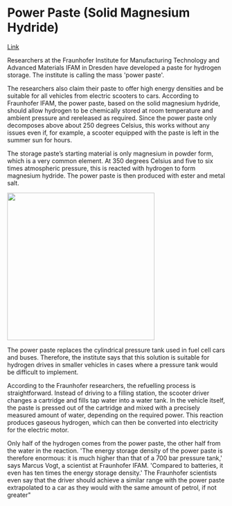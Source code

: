 # Power Paste (Solid Magnesium Hydride)

[Link](https://www.electrive.com/2021/02/02/fraunhofer-develops-hydrogen-storage-paste/)

Researchers at the Fraunhofer Institute for Manufacturing Technology
and Advanced Materials IFAM in Dresden have developed a paste for
hydrogen storage. The institute is calling the mass 'power paste'.

The researchers also claim their paste to offer high energy densities
and be suitable for all vehicles from electric scooters to
cars. According to Fraunhofer IFAM, the power paste, based on the
solid magnesium hydride, should allow hydrogen to be chemically stored
at room temperature and ambient pressure and rereleased as
required. Since the power paste only decomposes above about 250
degrees Celsius, this works without any issues even if, for example, a
scooter equipped with the paste is left in the summer sun for hours.

The storage paste’s starting material is only magnesium in powder
form, which is a very common element. At 350 degrees Celsius and five
to six times atmospheric pressure, this is reacted with hydrogen to
form magnesium hydride. The power paste is then produced with ester
and metal salt.

<img width="340" src="https://pbs.twimg.com/media/EtrzYmdWYAASk1-?format=png&name=small"/>

The power paste replaces the cylindrical pressure tank used in fuel
cell cars and buses. Therefore, the institute says that this solution
is suitable for hydrogen drives in smaller vehicles in cases where a
pressure tank would be difficult to implement.

According to the Fraunhofer researchers, the refuelling process is
straightforward. Instead of driving to a filling station, the scooter
driver changes a cartridge and fills tap water into a water tank. In
the vehicle itself, the paste is pressed out of the cartridge and
mixed with a precisely measured amount of water, depending on the
required power. This reaction produces gaseous hydrogen, which can
then be converted into electricity for the electric motor.

Only half of the hydrogen comes from the power paste, the other half
from the water in the reaction. 'The energy storage density of the
power paste is therefore enormous: it is much higher than that of a
700 bar pressure tank,' says Marcus Vogt, a scientist at Fraunhofer
IFAM. 'Compared to batteries, it even has ten times the energy storage
density.' The Fraunhofer scientists even say that the driver should
achieve a similar range with the power paste extrapolated to a car as
they would with the same amount of petrol, if not greater"


